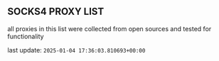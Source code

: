 ## SOCKS4 PROXY LIST

all proxies in this list were collected from open sources and tested for functionality

last update: `2025-01-04 17:36:03.810693+00:00`